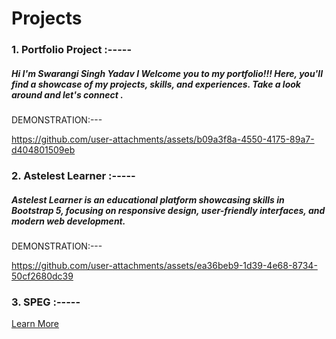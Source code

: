 # Projects

<h3>1. Portfolio Project :-----</h3>
<h5>Hi I'm Swarangi Singh Yadav I Welcome you to my portfolio!!! Here, you'll find a showcase of my projects, skills, and experiences. Take a look around and let's connect .</h5>
DEMONSTRATION:---

https://github.com/user-attachments/assets/b09a3f8a-4550-4175-89a7-d404801509eb

<h3>2. Astelest Learner :-----</h3>
<h5>Astelest Learner is an educational platform showcasing skills in <strong>Bootstrap 5</strong>, focusing on responsive design, user-friendly interfaces, and modern web development.</h5>
DEMONSTRATION:---

https://github.com/user-attachments/assets/ea36beb9-1d39-4e68-8734-50cf2680dc39

<h3>3. SPEG :-----</h3>

<a href="https://www.linkedin.com/feed/" target="_blank">Learn More</a>
